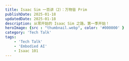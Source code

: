 ```yaml
---
title: Isaac Sim 一百讲（2）：万物皆 Prim
publishDate: 2025-01-18
updatedDate: 2025-01-18
description: 从零开始的 Isaac Sim 之路，第一季开始！
heroImage: {src : "thumbnail.webp", color: '#000000' }
category: 'Tech Talk'
tags:
    - 'Tech Talk'
    - 'Embodied AI'
    - Isaac 101
---
```

